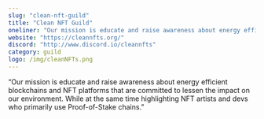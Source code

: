 ```yaml
---
slug: "clean-nft-guild"
title: "Clean NFT Guild"
oneliner: "Our mission is educate and raise awareness about energy efficient blockchains and NFT platforms that are committed to lessen the impact on our environment"
website: "https://cleannfts.org/"
discord: "http://www.discord.io/cleannfts"
category: guild
logo: /img/cleanNFTs.png
---
```


“Our mission is educate and raise awareness about energy efficient blockchains and NFT platforms that are committed to lessen the impact on our environment. While at the same time highlighting NFT artists and devs who primarily use Proof-of-Stake chains.”

